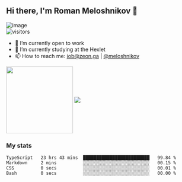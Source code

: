 ## Hi there, I'm Roman Meloshnikov 👋

![image](https://www.codewars.com/users/meloshnikov/badges/small?theme=light)<br>
![visitors](https://visitor-badge.glitch.me/badge?page_id=aldangold&left_color=blue&right_color=lightgray)

<!--
Here are some ideas to get you started:

- 🧰 I’m currently open to work
- 👯 I’m looking to collaborate on ...
- 🤔 I’m looking for help with ...
- 💬 Ask me about ...
- 📫 How to reach me: meloshnikovrv@gmail.com
- 😄 Pronouns: ...
- ⚡ Fun fact: ...
-->

- 🧰 I’m currently open to work
- 🌱 I’m currently studying at the Hexlet
- 📫 How to reach me: job@zeon.ga | [@meloshnikov](https://telegram.me/meloshnikov)

<span>
<a>
<img align="center" height="180em" src="https://github-readme-stats.vercel.app/api?username=meloshnikov&show_icons=true&hide_border=true&&count_private=true&include_all_commits=true" />
</a>
<a>
<img align="center" src="https://github-readme-stats.vercel.app/api/top-langs/?username=meloshnikov&layout=compact&hide_border=true" />
</a>
</span>


### My stats
<!--START_SECTION:waka-->

```text
TypeScript   23 hrs 43 mins  █████████████████████████   99.84 %
Markdown     2 mins          ░░░░░░░░░░░░░░░░░░░░░░░░░   00.15 %
CSS          0 secs          ░░░░░░░░░░░░░░░░░░░░░░░░░   00.01 %
Bash         0 secs          ░░░░░░░░░░░░░░░░░░░░░░░░░   00.00 %
```

<!--END_SECTION:waka-->

